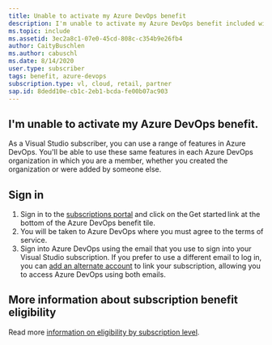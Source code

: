 ```yaml
---
title: Unable to activate my Azure DevOps benefit
description: I'm unable to activate my Azure DevOps benefit included with my Visual Studio subscription.
ms.topic: include
ms.assetid: 3ec2a8c1-07e0-45cd-808c-c354b9e26fb4
author: CaityBuschlen
ms.author: cabuschl
ms.date: 8/14/2020
user.type: subscriber
tags: benefit, azure-devops
subscription.type: vl, cloud, retail, partner
sap.id: 8dedd10e-cb1c-2eb1-bcda-fe00b07ac903
---
```


## I'm unable to activate my Azure DevOps benefit.

As a Visual Studio subscriber, you can use a range of features in Azure DevOps. You'll be able to use these same features in each Azure DevOps organization in which you are a member, whether you created the organization or were added by someone else.  

## Sign in
1. Sign in to the [subscriptions portal](https://my.visualstudio.com/benefits) and click on the Get started link at the bottom of the Azure DevOps benefit tile.
1. You will be taken to Azure DevOps where you must agree to the terms of service. 
1. Sign into Azure DevOps using the email that you use to sign into your Visual Studio subscription. If you prefer to use a different email to log in, you can [add an alternate account](https://docs.microsoft.com/visualstudio/subscriptions/vs-alternate-identity) to link your subscription, allowing you to access Azure DevOps using both emails. 

## More information about subscription benefit eligibility 
Read more [information on eligibility by subscription level](https://docs.microsoft.com/visualstudio/subscriptions/vs-azure-devops).